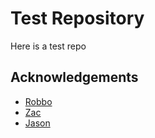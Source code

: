 # Test Repository

Here is a test repo

## Acknowledgements

- [Robbo ](https://awesomeopensource.com/project/elangosundar/awesome-README-templates)
- [Zac](https://github.com/matiassingers/awesome-readme)
- [Jason](https://bulldogjob.com/news/449-how-to-write-a-good-readme-for-your-github-project)
